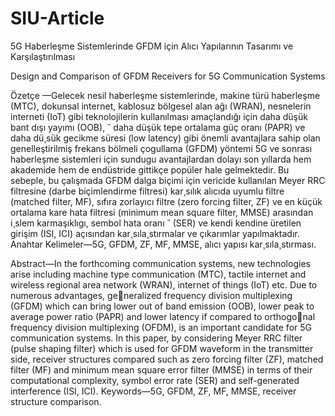# SIU-Article
5G Haberleşme Sistemlerinde GFDM için Alıcı Yapılarının Tasarımı ve Karşılaştırılması

Design and Comparison of GFDM Receivers for 5G Communication Systems

Özetçe —Gelecek nesil haberleşme sistemlerinde, makine türü
haberleşme (MTC), dokunsal internet, kablosuz bölgesel alan
ağı (WRAN), nesnelerin interneti (IoT) gibi teknolojilerin kullanılması amaçlandığı için daha düşük bant dışı yayımı (OOB), ˘
daha düşük tepe ortalama güç oranı (PAPR) ve daha dü¸sük
gecikme süresi (low latency) gibi önemli avantajlara sahip olan
genelleştirilmiş frekans bölmeli çogullama (GFDM) yöntemi 5G 
ve sonrası haberleşme sistemleri için sundugu avantajlardan 
dolayı son yıllarda hem akademide hem de endüstride gittikçe
popüler hale gelmektedir. Bu sebeple, bu çalışmada GFDM dalga
biçimi için vericide kullanılan Meyer RRC filtresine (darbe
biçimlendirme filtresi) kar¸sılık alıcıda uyumlu filtre (matched
filter, MF), sıfıra zorlayıcı filtre (zero forcing filter, ZF) ve
en küçük ortalama kare hata filtresi (minimum mean square
filter, MMSE) arasından i¸slem karmaşıklıgı, sembol hata oranı ˘
(SER) ve kendi kendine üretilen girişim (ISI, ICI) açısından
kar¸sıla¸stırmalar ve çıkarımlar yapılmaktadır.
Anahtar Kelimeler—5G, GFDM, ZF, MF, MMSE, alıcı yapısı
kar¸sıla¸stırması.

Abstract—In the forthcoming communication systems, new
technologies arise including machine type communication (MTC),
tactile internet and wireless regional area network (WRAN),
internet of things (IoT) etc. Due to numerous advantages, generalized frequency division multiplexing (GFDM) which can
bring lower out of band emission (OOB), lower peak to average
power ratio (PAPR) and lower latency if compared to orthogonal frequency division multiplexing (OFDM), is an important
candidate for 5G communication systems. In this paper, by
considering Meyer RRC filter (pulse shaping filter) which is used
for GFDM waveform in the transmitter side, receiver structures
compared such as zero forcing filter (ZF), matched filter (MF)
and minimum mean square error filter (MMSE) in terms of
their computational complexity, symbol error rate (SER) and
self-generated interference (ISI, ICI).
Keywords—5G, GFDM, ZF, MF, MMSE, receiver structure
comparison.

